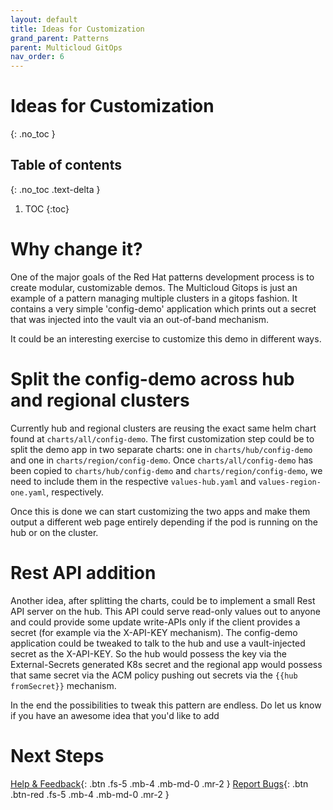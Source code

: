 ```yaml
---
layout: default
title: Ideas for Customization
grand_parent: Patterns
parent: Multicloud GitOps
nav_order: 6
---
```


# Ideas for Customization

{: .no_toc }

## Table of contents

{: .no_toc .text-delta }

1. TOC
{:toc}

# Why change it?

One of the major goals of the Red Hat patterns development process is to create modular, customizable demos. The Multicloud Gitops is just an example of a pattern managing multiple clusters in a gitops fashion. It contains a very simple 'config-demo' application which prints out a secret that was injected into the vault via an out-of-band mechanism.

It could be an interesting exercise to customize this demo in different ways.

# Split the config-demo across hub and regional clusters

Currently hub and regional clusters are reusing the exact same helm chart found at `charts/all/config-demo`. The first customization step could be to split the demo app in two separate charts: one in `charts/hub/config-demo` and one in `charts/region/config-demo`. Once `charts/all/config-demo` has been copied to `charts/hub/config-demo` and `charts/region/config-demo`, we need to include them in the respective `values-hub.yaml` and `values-region-one.yaml`, respectively.

Once this is done we can start customizing the two apps and make them output a different web page entirely depending if the pod is running on the hub or on the cluster.

# Rest API addition

Another idea, after splitting the charts, could be to implement a small Rest API server on the hub. This API could serve read-only values out to anyone and could provide some update write-APIs only if the client provides a secret (for example via the X-API-KEY mechanism). The config-demo application could be tweaked to talk to the hub and use a vault-injected secret as the X-API-KEY. So the hub would possess the key via the External-Secrets generated K8s secret and the regional app would possess that same secret via the ACM policy pushing out secrets via the `{{hub fromSecret}}` mechanism.

In the end the possibilities to tweak this pattern are endless. Do let us know if you have an awesome idea that you'd like to add

# Next Steps

[Help & Feedback](https://groups.google.com/g/hybrid-cloud-patterns){: .btn .fs-5 .mb-4 .mb-md-0 .mr-2 }
[Report Bugs](https://github.com/hybrid-cloud-patterns/multicloud-gitops/issues){: .btn .btn-red .fs-5 .mb-4 .mb-md-0 .mr-2 }
